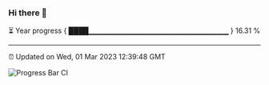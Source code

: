 ### Hi there 👋

⏳ Year progress { ████▁▁▁▁▁▁▁▁▁▁▁▁▁▁▁▁▁▁▁▁▁▁▁▁▁▁ } 16.31 %

---

⏰ Updated on Wed, 01 Mar 2023 12:39:48 GMT

![Progress Bar CI](https://github.com/ZhaoGui/ZhaoGui/workflows/Progress%20Bar%20CI/badge.svg)
